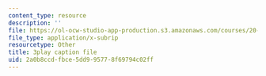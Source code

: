 ```yaml
---
content_type: resource
description: ''
file: https://ol-ocw-studio-app-production.s3.amazonaws.com/courses/20-219-becoming-the-next-bill-nye-writing-and-hosting-the-educational-show-january-iap-2015/2a0b8ccdfbce5dd995778f69794c02ff_2z33hyYG6Js.vtt
file_type: application/x-subrip
resourcetype: Other
title: 3play caption file
uid: 2a0b8ccd-fbce-5dd9-9577-8f69794c02ff
---
```

